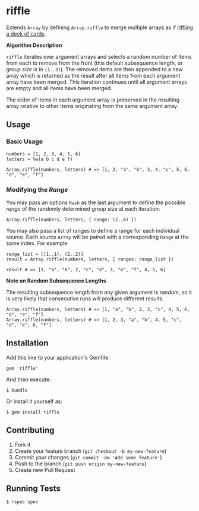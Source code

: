 # riffle

Extends `Array` by defining `Array.riffle` to merge multiple arrays as if
[riffling a deck of cards](http://en.wikipedia.org/wiki/Shuffling#Riffle).

**Algorithm Description**

`riffle` iterates over argument arrays and selects a random number
of items from each to remove from the front (this default subsequence
length, or *group size* is in `(1..3)`). The removed items are then
appended to a new array which is returned as the result after all items
from each argument array have been merged. This iteration continues
until all argument arrays are empty and all items have been merged.

The order of items in each argument array is preserved in the resulting
array relative to other items originating from the same argument array.

## Usage

### Basic Usage

    numbers = [1, 2, 3, 4, 5, 6]
    letters = %w(a b c d e f)

    Array.riffle(numbers, letters) # => [1, 2, "a", "b", 3, 4, "c", 5, 6, "d", "e", "f"]

### Modifying the *Range*

You may pass an options `Hash` as the last argument to define the
possible *range* of the randomly determined group size at each iteration:

    Array.riffle(numbers, letters, { range: (2..8) })

You may also pass a list of ranges to define a range for each individual source. Each source `Array` will be paired with a corresponding `Range` at the same index. For example:

    range_list = [(1..1), (2..2)]
    result = Array.riffle(numbers, letters, { ranges: range_list })

    result # => [1, "a", "b", 2, "c", "d", 3, "e", "f", 4, 5, 6]

**Note on Random Subsequence Lengths**

The resulting subsequence length from any given argument is *random*,
so it is very likely that consecutive runs will produce
different results.

    Array.riffle(numbers, letters) # => [1, "a", "b", 2, 3, "c", 4, 5, 6, "d", "e", "f"]
    Array.riffle(numbers, letters) # => [1, 2, 3, "a", "b", 4, 5, "c", "d", "e", 6, "f"]

## Installation

Add this line to your application's Gemfile:

    gem 'riffle'

And then execute:

    $ bundle

Or install it yourself as:

    $ gem install riffle

## Contributing

1. Fork it
2. Create your feature branch (`git checkout -b my-new-feature`)
3. Commit your changes (`git commit -am 'Add some feature'`)
4. Push to the branch (`git push origin my-new-feature`)
5. Create new Pull Request

## Running Tests

    $ rspec spec

